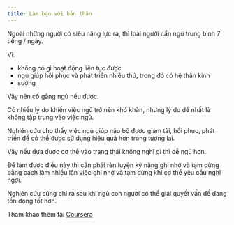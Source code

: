 ```yaml
---
title: Làm bạn với bản thân
---
```


Ngoài những người có siêu năng lực ra, thì loài người cần ngủ trung bình 7 tiếng / ngày.

Vì:
- không có gì hoạt động liên tục được
- ngủ giúp hồi phục và phát triển nhiều thứ, trong đó có hệ thần kinh
- sướng

Vậy nên cố gắng ngủ nếu được.

Có nhiều lý do khiến việc ngủ trở nên khó khăn, nhưng lý do dễ nhất là không tập trung vào việc ngủ.

Nghiên cứu cho thấy việc ngủ giúp não bộ được giảm tải, hồi phục, phát triển để có thể được sử dụng hiệu quả hơn trong tương lai.

Vậy nếu đưa được cơ thể vào trạng thái không nghĩ gì thì dễ ngủ hơn.

Để làm được điều này thì cần phải rèn luyện kỹ năng ghi nhớ và tạm dừng bằng cách làm nhiều lần việc ghi nhớ và tạm dừng khi cơ thể yêu cầu nghỉ ngơi.

Nghiên cứu cũng chỉ ra sau khi ngủ con người có thể giải quyết vấn đề đang tồn đọng tốt hơn.

Tham khảo thêm tại [Coursera](https://www.coursera.org/learn/learning-how-to-learn/)